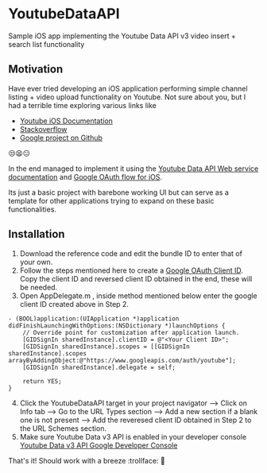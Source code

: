 # YoutubeDataAPI
Sample iOS app implementing the Youtube Data API v3 video insert + search list functionality


## Motivation
Have ever tried developing an iOS application performing simple channel listing + video upload functionality on Youtube. Not sure about you, but I had a terrible time exploring various links like 
- [Youtube iOS Documentation](https://developers.google.com/youtube/v3/quickstart/ios)
- [Stackoverflow](https://stackoverflow.com/questions/42002514/video-upload-to-youtube-from-app)
- [Google project on Github](https://github.com/google/google-api-objectivec-client) 

:unamused::tired_face::expressionless:


In the end managed to implement it using the [Youtube Data API Web service documentation](https://developers.google.com/youtube/v3/docs/) and [Google OAuth flow for iOS](https://developers.google.com/identity/sign-in/ios/start-integrating). 

Its just a basic project with barebone working UI but can serve as a template for other applications trying to expand on these basic functionalities.


## Installation

1. Download the reference code and edit the bundle ID to enter that of your own.
2. Follow the steps mentioned here to create a [Google OAuth Client ID](https://developers.google.com/identity/sign-in/ios/start-integrating). Copy the client ID and reversed client ID obtained in the end, these will be needed.
3. Open AppDelegate.m , inside method mentioned below enter the google client ID created above in Step 2.
```
- (BOOL)application:(UIApplication *)application didFinishLaunchingWithOptions:(NSDictionary *)launchOptions {
    // Override point for customization after application launch.
    [GIDSignIn sharedInstance].clientID = @"<Your Client ID>";
    [GIDSignIn sharedInstance].scopes = [[GIDSignIn sharedInstance].scopes arrayByAddingObject:@"https://www.googleapis.com/auth/youtube"];
    [GIDSignIn sharedInstance].delegate = self;

    return YES;
}
```
4. Click the YoutubeDataAPI target in your project navigator --> Click on Info tab --> Go to the URL Types section --> Add a new section if a blank one is not present --> Add the reveresed client ID obtained in Step 2 to the URL Schemes section.
5. Make sure Youtube Data v3 API is enabled in your developer console [Youtube Data v3 API Google Developer Console](https://console.cloud.google.com/apis/library/youtube.googleapis.com/)

That's it! Should work with a breeze :trollface: :see_no_evil:
